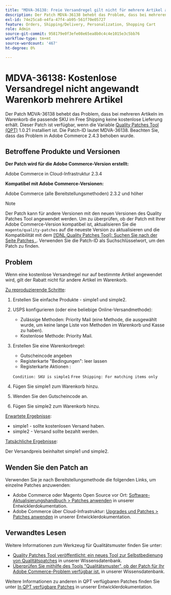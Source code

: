 ```yaml
---
title: "MDVA-36138: Freie Versandregel gilt nicht für mehrere Artikel aus dem Warenkorb"
description: Der Patch MDVA-36138 behebt das Problem, dass bei mehreren Artikeln im Warenkorb die passende SKU im Free Shipping keine kostenlose Lieferung erhält. Dieser Patch ist verfügbar, wenn das [Quality Patches Tool (QPT)](/help/announcements/adobe-commerce-announcements/magento-quality-patches-released-new-tool-to-self-serve-quality-patches.md) 1.0.21 installiert ist. Die Patch-ID lautet MDVA-36138. Beachten Sie, dass das Problem in Adobe Commerce 2.4.3 behoben wurde.
exl-id: 74e25ca8-e4fa-47f4-ab95-561f70e05727
feature: Orders, Shipping/Delivery, Personalization, Shopping Cart
role: Admin
source-git-commit: 958179e0f3efe08e65ea8b0c4c4e1015e3c5bb76
workflow-type: tm+mt
source-wordcount: '467'
ht-degree: 0%

---
```


# MDVA-36138: Kostenlose Versandregel nicht angewandt Warenkorb mehrere Artikel

Der Patch MDVA-36138 behebt das Problem, dass bei mehreren Artikeln im Warenkorb die passende SKU im Free Shipping keine kostenlose Lieferung erhält. Dieser Patch ist verfügbar, wenn die Variable [Quality Patches Tool (QPT)](/help/announcements/adobe-commerce-announcements/magento-quality-patches-released-new-tool-to-self-serve-quality-patches.md) 1.0.21 installiert ist. Die Patch-ID lautet MDVA-36138. Beachten Sie, dass das Problem in Adobe Commerce 2.4.3 behoben wurde.

## Betroffene Produkte und Versionen

**Der Patch wird für die Adobe Commerce-Version erstellt:**

Adobe Commerce in Cloud-Infrastruktur 2.3.4

**Kompatibel mit Adobe Commerce-Versionen:**

Adobe Commerce (alle Bereitstellungsmethoden) 2.3.2 und höher

>[!NOTE]
>
>Der Patch kann für andere Versionen mit den neuen Versionen des Quality Patches Tool angewendet werden. Um zu überprüfen, ob der Patch mit Ihrer Adobe Commerce-Version kompatibel ist, aktualisieren Sie die `magento/quality-patches` auf die neueste Version zu aktualisieren und die Kompatibilität mit dem [[!DNL Quality Patches Tool]: Suchen Sie nach der Seite Patches .](https://devdocs.magento.com/quality-patches/tool.html#patch-grid). Verwenden Sie die Patch-ID als Suchschlüsselwort, um den Patch zu finden.

## Problem

Wenn eine kostenlose Versandregel nur auf bestimmte Artikel angewendet wird, gilt der Rabatt nicht für andere Artikel im Warenkorb.

<u>Zu reproduzierende Schritte</u>:

1. Erstellen Sie einfache Produkte - simple1 und simple2.
1. USPS konfigurieren (oder eine beliebige Online-Versandmethode):

   * Zulässige Methoden: Priority Mail (eine Methode, die ausgewählt wurde, um keine lange Liste von Methoden im Warenkorb und Kasse zu haben).
   * Kostenlose Methode: Priority Mail.

1. Erstellen Sie eine Warenkorbregel:

   * Gutscheincode angeben
   * Registerkarte &quot;Bedingungen&quot;: leer lassen
   * Registerkarte Aktionen :

   `Condition: SKU is simple1`
   `Free Shipping: For matching items only`

1. Fügen Sie simple1 zum Warenkorb hinzu.
1. Wenden Sie den Gutscheincode an.
1. Fügen Sie simple2 zum Warenkorb hinzu.

<u>Erwartete Ergebnisse</u>:

* simple1 - sollte kostenlosen Versand haben.
* simple2 - Versand sollte bezahlt werden.

<u>Tatsächliche Ergebnisse</u>:

Der Versandpreis beinhaltet simple1 und simple2.

## Wenden Sie den Patch an

Verwenden Sie je nach Bereitstellungsmethode die folgenden Links, um einzelne Patches anzuwenden:

* Adobe Commerce oder Magento Open Source vor Ort: [Software-Aktualisierungshandbuch > Patches anwenden](https://devdocs.magento.com/guides/v2.4/comp-mgr/patching/mqp.html) in unserer Entwicklerdokumentation.
* Adobe Commerce über Cloud-Infrastruktur: [Upgrades und Patches > Patches anwenden](https://devdocs.magento.com/cloud/project/project-patch.html) in unserer Entwicklerdokumentation.

## Verwandtes Lesen

Weitere Informationen zum Werkzeug für Qualitätsmuster finden Sie unter:

* [Quality Patches Tool veröffentlicht: ein neues Tool zur Selbstbedienung von Qualitätspatches](/help/announcements/adobe-commerce-announcements/magento-quality-patches-released-new-tool-to-self-serve-quality-patches.md) in unserer Wissensdatenbank.
* [Überprüfen Sie mithilfe des Tools &quot;Qualitätsmuster&quot;, ob der Patch für Ihr Adobe Commerce-Problem verfügbar ist.](/help/support-tools/patches-available-in-qpt-tool/check-patch-for-magento-issue-with-magento-quality-patches.md) in unserer Wissensdatenbank.

Weitere Informationen zu anderen in QPT verfügbaren Patches finden Sie unter [In QPT verfügbare Patches](https://devdocs.magento.com/quality-patches/tool.html#patch-grid) in unserer Entwicklerdokumentation.

